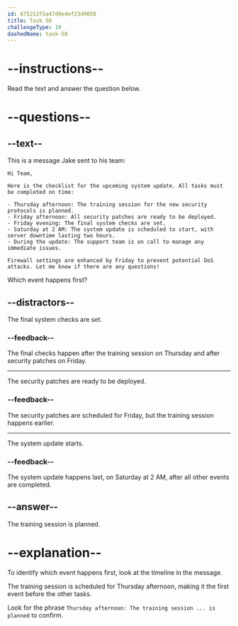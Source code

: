 ```yaml
---
id: 675213f5a47d9e4ef23d9050
title: Task 50
challengeType: 19
dashedName: task-50
---
```

<!-- READING -->

# --instructions--

Read the text and answer the question below.

# --questions--

## --text--

This is a message Jake sent to his team:

`Hi Team,`

`Here is the checklist for the upcoming system update. All tasks must be completed on time:`

`- Thursday afternoon: The training session for the new security protocols is planned.`\
`- Friday afternoon: All security patches are ready to be deployed.`\
`- Friday evening: The final system checks are set.`\
`- Saturday at 2 AM: The system update is scheduled to start, with server downtime lasting two hours.`\
`- During the update: The support team is on call to manage any immediate issues.`

`Firewall settings are enhanced by Friday to prevent potential DoS attacks. Let me know if there are any questions!`

Which event happens first?

## --distractors--

The final system checks are set.

### --feedback--

The final checks happen after the training session on Thursday and after security patches on Friday.

---

The security patches are ready to be deployed.

### --feedback--

The security patches are scheduled for Friday, but the training session happens earlier.

---

The system update starts.

### --feedback--

The system update happens last, on Saturday at 2 AM, after all other events are completed.

## --answer--

The training session is planned.

# --explanation--

To identify which event happens first, look at the timeline in the message. 

The training session is scheduled for Thursday afternoon, making it the first event before the other tasks. 

Look for the phrase `Thursday afternoon: The training session ... is planned` to confirm.


